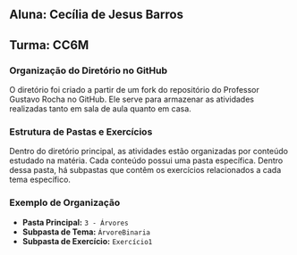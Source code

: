 ## **Aluna:** Cecília de Jesus Barros  
## **Turma:** CC6M

### Organização do Diretório no GitHub

O diretório foi criado a partir de um fork do repositório do Professor Gustavo Rocha no GitHub. Ele serve para armazenar as atividades realizadas tanto em sala de aula quanto em casa.

### Estrutura de Pastas e Exercícios

Dentro do diretório principal, as atividades estão organizadas por conteúdo estudado na matéria. Cada conteúdo possui uma pasta específica. Dentro dessa pasta, há subpastas que contêm os exercícios relacionados a cada tema específico.

### Exemplo de Organização

- **Pasta Principal:** `3 - Árvores`
- **Subpasta de Tema:** `ÁrvoreBinaria`
- **Subpasta de Exercício:** `Exercício1`
